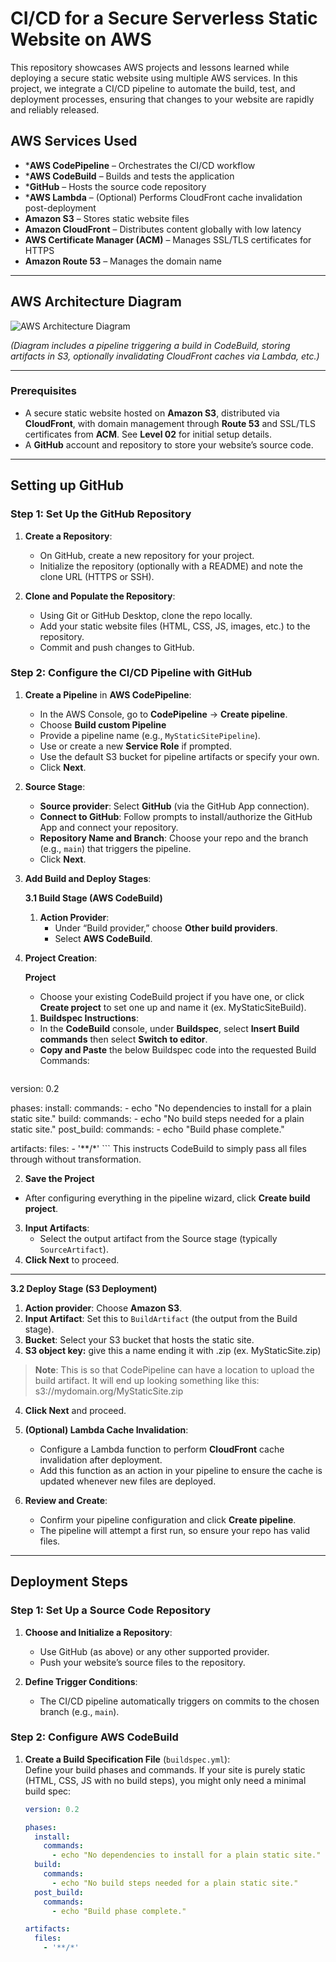 # CI/CD for a Secure Serverless Static Website on AWS

This repository showcases AWS projects and lessons learned while deploying a secure static website using multiple AWS services. In this project, we integrate a CI/CD pipeline to automate the build, test, and deployment processes, ensuring that changes to your website are rapidly and reliably released.

## AWS Services Used

- ***AWS CodePipeline** – Orchestrates the CI/CD workflow  
- ***AWS CodeBuild** – Builds and tests the application  
- ***GitHub** – Hosts the source code repository  
- ***AWS Lambda** – (Optional) Performs CloudFront cache invalidation post-deployment  
- **Amazon S3** – Stores static website files  
- **Amazon CloudFront** – Distributes content globally with low latency  
- **AWS Certificate Manager (ACM)** – Manages SSL/TLS certificates for HTTPS  
- **Amazon Route 53** – Manages the domain name  

---

## AWS Architecture Diagram

![AWS Architecture Diagram](Resources/Images/AWS_CICD_Architecture_Diagram.png)

*(Diagram includes a pipeline triggering a build in CodeBuild, storing artifacts in S3, optionally invalidating CloudFront caches via Lambda, etc.)*

---

### Prerequisites

- A secure static website hosted on **Amazon S3**, distributed via **CloudFront**, with domain management through **Route 53** and SSL/TLS certificates from **ACM**. See **Level 02** for initial setup details.
- A **GitHub** account and repository to store your website’s source code.

---

## Setting up GitHub

### Step 1: Set Up the GitHub Repository

1. **Create a Repository**:  
   - On GitHub, create a new repository for your project.  
   - Initialize the repository (optionally with a README) and note the clone URL (HTTPS or SSH).

2. **Clone and Populate the Repository**:  
   - Using Git or GitHub Desktop, clone the repo locally.
   - Add your static website files (HTML, CSS, JS, images, etc.) to the repository.
   - Commit and push changes to GitHub.

### Step 2: Configure the CI/CD Pipeline with GitHub

1. **Create a Pipeline** in **AWS CodePipeline**:
   - In the AWS Console, go to **CodePipeline** → **Create pipeline**.
   - Choose **Build custom Pipeline**
   - Provide a pipeline name (e.g., `MyStaticSitePipeline`).
   - Use or create a new **Service Role** if prompted.
   - Use the default S3 bucket for pipeline artifacts or specify your own.
   - Click **Next**.

2. **Source Stage**:
   - **Source provider**: Select **GitHub** (via the GitHub App connection).
   - **Connect to GitHub**: Follow prompts to install/authorize the GitHub App and connect your repository.
   - **Repository Name and Branch**: Choose your repo and the branch (e.g., `main`) that triggers the pipeline.
   - Click **Next**.

3. **Add Build and Deploy Stages**:

   **3.1 Build Stage (AWS CodeBuild)**  
   1. **Action Provider**:  
      - Under “Build provider,” choose **Other build providers**.  
      - Select **AWS CodeBuild**.

4. **Project Creation**:

   **Project**
      - Choose your existing CodeBuild project if you have one, or click **Create project** to set one up and name it (ex. MyStaticSiteBuild).  
   1. **Buildspec Instructions**: 
     - In the **CodeBuild** console, under **Buildspec**, select **Insert Build commands** then select **Switch to editor**.  
     - **Copy and Paste** the below Buildspec code into the requested Build Commands:
      ```yaml
version: 0.2

phases:
  install:
    commands:
      - echo "No dependencies to install for a plain static site."
  build:
    commands:
      - echo "No build steps needed for a plain static site."
  post_build:
    commands:
      - echo "Build phase complete."

artifacts:
  files:
    - '**/*'
      ```
   This instructs CodeBuild to simply pass all files through without transformation.

   2. **Save the Project**  
   - After configuring everything in the pipeline wizard, click **Create build project**. 
      
   3. **Input Artifacts**:  
      - Select the output artifact from the Source stage (typically `SourceArtifact`).  
   4. **Click Next** to proceed.

---

   **3.2 Deploy Stage (S3 Deployment)**   
   1. **Action provider**: Choose **Amazon S3**.  
   2. **Input Artifact**: Set this to `BuildArtifact` (the output from the Build stage).  
   3. **Bucket**: Select your S3 bucket that hosts the static site. 
   4. **S3 object key:** give this a name ending it with .zip (ex. MyStaticSite.zip) 
   > **Note**: This is so that CodePipeline can have a location to upload the build artifact. It will end up looking something like this: s3://mydomain.org/MyStaticSite.zip
   4. **Click Next** and proceed.

4. **(Optional) Lambda Cache Invalidation**:
   - Configure a Lambda function to perform **CloudFront** cache invalidation after deployment.
   - Add this function as an action in your pipeline to ensure the cache is updated whenever new files are deployed.

5. **Review and Create**:
   - Confirm your pipeline configuration and click **Create pipeline**.
   - The pipeline will attempt a first run, so ensure your repo has valid files.

---

## Deployment Steps

### Step 1: Set Up a Source Code Repository

1. **Choose and Initialize a Repository**:  
   - Use GitHub (as above) or any other supported provider.  
   - Push your website’s source files to the repository.

2. **Define Trigger Conditions**:  
   - The CI/CD pipeline automatically triggers on commits to the chosen branch (e.g., `main`).

### Step 2: Configure AWS CodeBuild

1. **Create a Build Specification File** (`buildspec.yml`):  
   Define your build phases and commands. If your site is purely static (HTML, CSS, JS with no build steps), you might only need a minimal build spec:
   ```yaml
   version: 0.2

   phases:
     install:
       commands:
         - echo "No dependencies to install for a plain static site."
     build:
       commands:
         - echo "No build steps needed for a plain static site."
     post_build:
       commands:
         - echo "Build phase complete."
   
   artifacts:
     files:
       - '**/*'
